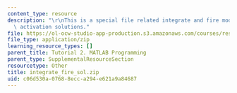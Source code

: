 ```yaml
---
content_type: resource
description: "\r\nThis is a special file related integrate and fire model of neural\
  \ activation solutions."
file: https://ol-ocw-studio-app-production.s3.amazonaws.com/courses/res-9-003-brains-minds-and-machines-summer-course-summer-2015/c06d530a07688ecca294e621a9a84687_integrate_fire_sol.zip
file_type: application/zip
learning_resource_types: []
parent_title: Tutorial 2. MATLAB Programming
parent_type: SupplementalResourceSection
resourcetype: Other
title: integrate_fire_sol.zip
uid: c06d530a-0768-8ecc-a294-e621a9a84687
---
```

